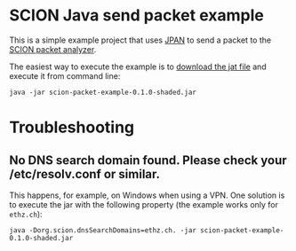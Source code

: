 # SCION Java send packet example

This is a simple example project that uses [JPAN](https://github.com/scionproto-contrib/jpan) to send a packet to the [SCION packet analyzer](https://echoscion.ddns.net/).

The easiest way to execute the example is to [download the jat file](https://github.com/netsec-ethz/scion-java-packet-example/releases/download/v0.1.0/scion-packet-example-0.1.0-shaded.jar) and
execute it from command line:
```
java -jar scion-packet-example-0.1.0-shaded.jar
```

# Troubleshooting

## No DNS search domain found. Please check your /etc/resolv.conf or similar.
This happens, for example, on Windows when using a VPN. One solution is to execute the jar with the following property (the example works only for `ethz.ch`):

```
java -Dorg.scion.dnsSearchDomains=ethz.ch. -jar scion-packet-example-0.1.0-shaded.jar
```
